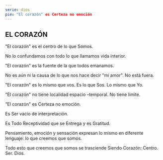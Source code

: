 ```yaml
---
serie: dios
pie: "El corazón" es Certeza no emoción
---
```


## EL CORAZÓN

"El corazón" es el centro de lo que Somos.

No lo confundamos con todo lo que llamamos vida interior.

"El corazón" es la fuente de la que todos emanamos.

No es aún ni la causa de lo que nos hace decir "mi amor". No está fuera.

"El corazón" es lo mismo que vos. Es lo que Sos. Lo mismo que Yo.

"El corazón" no tiene localidad espacio –temporal. No tiene límite.

"El corazón" es Certeza no emoción.

Es Ser vacío de interpretación.

Es Todo Receptividad que se Entrega y es Gratitud.

Pensamiento, emoción y sensación expresan lo mismo en diferente lenguaje: lo que creemos que somos.

Todo esto que creemos que somos se trasciende Siendo Corazón: Centro. Ser. Dios.

